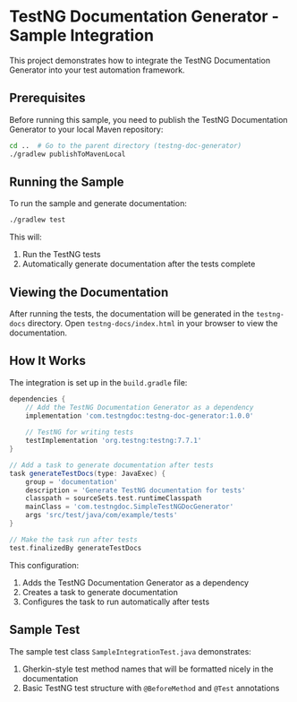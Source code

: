 # TestNG Documentation Generator - Sample Integration

This project demonstrates how to integrate the TestNG Documentation Generator into your test automation framework.

## Prerequisites

Before running this sample, you need to publish the TestNG Documentation Generator to your local Maven repository:

```bash
cd ..  # Go to the parent directory (testng-doc-generator)
./gradlew publishToMavenLocal
```

## Running the Sample

To run the sample and generate documentation:

```bash
./gradlew test
```

This will:
1. Run the TestNG tests
2. Automatically generate documentation after the tests complete

## Viewing the Documentation

After running the tests, the documentation will be generated in the `testng-docs` directory. Open `testng-docs/index.html` in your browser to view the documentation.

## How It Works

The integration is set up in the `build.gradle` file:

```groovy
dependencies {
    // Add the TestNG Documentation Generator as a dependency
    implementation 'com.testngdoc:testng-doc-generator:1.0.0'
    
    // TestNG for writing tests
    testImplementation 'org.testng:testng:7.7.1'
}

// Add a task to generate documentation after tests
task generateTestDocs(type: JavaExec) {
    group = 'documentation'
    description = 'Generate TestNG documentation for tests'
    classpath = sourceSets.test.runtimeClasspath
    mainClass = 'com.testngdoc.SimpleTestNGDocGenerator'
    args 'src/test/java/com/example/tests'
}

// Make the task run after tests
test.finalizedBy generateTestDocs
```

This configuration:
1. Adds the TestNG Documentation Generator as a dependency
2. Creates a task to generate documentation
3. Configures the task to run automatically after tests

## Sample Test

The sample test class `SampleIntegrationTest.java` demonstrates:
1. Gherkin-style test method names that will be formatted nicely in the documentation
2. Basic TestNG test structure with `@BeforeMethod` and `@Test` annotations
